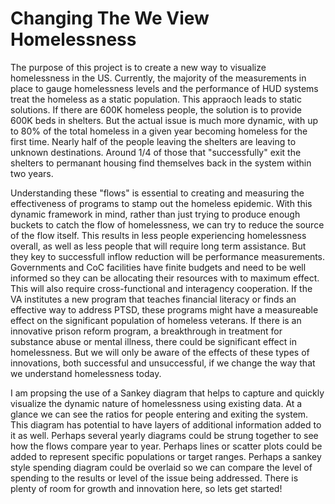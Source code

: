 # Changing The We View Homelessness

The purpose of this project is to create a new way to visualize homelessness in the US. Currently, the majority of the measurements in place to gauge homelessness levels and the performance of HUD systems treat the homeless as a static population. This appraoch leads to static solutions. If there are 600K homeless people, the solution is to provide 600K beds in shelters. But the actual issue is much more dynamic, with up to 80% of the total homeless in a given year becoming homeless for the first time. Nearly half of the people leaving the shelters are leaving to unknown destinations. Around 1/4 of those that "successfully" exit the shelters to permanant housing find themselves back in the system within two years. 

Understanding these "flows" is essential to creating and measuring the effectiveness of programs to stamp out the homeless epidemic. With this dynamic framework in mind, rather than just trying to produce enough buckets to catch the flow of homelessness, we can try to reduce the source of the flow itself. This results in less people experiencing homelessness overall, as well as less people that will require long term assistance. But they key to successfull inflow reduction will be performance measurements. Governments and CoC facilities have finite budgets and need to be well informed so they can be allocating their resources with to maximum effect. This will also require cross-functional and interagency cooperation. If the VA institutes a new program that teaches financial literacy or finds an effective way to address PTSD, these programs might have a measureable effect on the significant population of homeless veterans. If there is an innovative prison reform program, a breakthrough in treatment for substance abuse or mental illness, there could be significant effect in homelessness. But we will only be aware of the effects of these types of innovations, both successful and unsuccessful, if we change the way that we understand homelessness today. 

I am propsing the use of a Sankey diagram that helps to capture and quickly visualize the dynamic nature of homelessness using existing data. At a glance we can see the ratios for people entering and exiting the system. This diagram has potential to have layers of additional information added to it as well. Perhaps several yearly diagrams could be strung together to see how the flows compare year to year. Perhaps lines or scatter plots could be added to represent specific populations or target ranges. Perhaps a sankey style spending diagram could be overlaid so we can compare the level of spending to the results or level of the issue being addressed. There is plenty of room for growth and innovation here, so lets get started!
